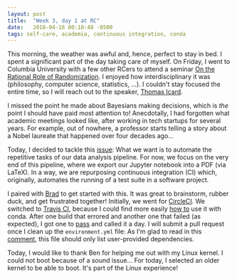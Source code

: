 ```yaml
---
layout: post
title:  "Week 3, day 1 at RC"
date:   2018-04-16 00:18:48 -0500
tags: self-care, academia, continuous integration, conda
---
```

This morning, the weather was awful and, hence, perfect to stay in bed. I spent
a significant part of the day taking care of myself. On Friday, I went to
Columbia University with a few other RCers to attend a seminar
[On the Rational Role of Randomization](https://fphil.org/2018/04/03/icard-on-the-rational-role-of-randomization/).
I enjoyed how interdisciplinary it was (philosophy, computer science,
statistics, ...). I couldn't stay focused the entire time, so I will reach out
to the speaker, [Thomas Icard](https://stanford.edu/~icard/).

I missed the point he made about Bayesians making decisions, which is *the*
point I should have paid most attention to! Anecdotally, I had forgotten what
academic meetings looked like, after working in tech startups for several
years. For example, out of nowhere, a professor starts telling a story about a
Nobel laureate that happened over four decades ago...

Today, I decided to tackle this
[issue](https://github.com/bayesways/case_studies_Py/issues/4): What we want is
to automate the repetitive tasks of our data analysis pipeline. For now, we
focus on the very end of this pipeline, where we export our Jupyter notebook
into a PDF (via LaTeX). In a way, we are repurposing continuous integration
(CI) which, originally, automates the running of a test suite in a software
project.

I paired with [Brad](https://github.com/redSlug) to get started with this. It
was great to brainstorm, rubber duck, and get frustrated together! Initially,
we went for [CircleCI](https://circleci.com/). We switched to
[Travis CI](https://travis-ci.org/), because I could find more easily
[how to](https://conda.io/docs/user-guide/tasks/use-conda-with-travis-ci.html)
use it with conda. After one build that errored and another one that failed (as
expected), I got one to
[pass](https://travis-ci.org/mkcor/case_studies_Py/builds/367392774) and called
it a day. I will submit a pull request once I clean up the `environment.yml`
file: As I'm glad to read in this
[comment](https://github.com/conda/conda/issues/6073#issuecomment-357028031),
this file should only list user-provided dependencies.

Today, I would like to thank Ben for helping me out with my Linux kernel. I
could not boot because of a sound issue... For today, I selected an older
kernel to be able to boot. It's part of the Linux experience!
